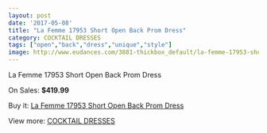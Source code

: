 ```yaml
---
layout: post
date: '2017-05-08'
title: "La Femme 17953 Short Open Back Prom Dress"
category: COCKTAIL DRESSES
tags: ["open","back","dress","unique","style"]
image: http://www.eudances.com/3881-thickbox_default/la-femme-17953-short-open-back-prom-dress.jpg
---
```

La Femme 17953 Short Open Back Prom Dress

On Sales: **$419.99**
<a href="https://www.eudances.com/en/cocktail-dresses/1295-la-femme-17953-short-open-back-prom-dress.html"><amp-img layout="responsive" width="600" height="600" src="//www.eudances.com/3881-thickbox_default/la-femme-17953-short-open-back-prom-dress.jpg" alt="La Femme 17953 Short Open Back Prom Dress 0" /></a>
<a href="https://www.eudances.com/en/cocktail-dresses/1295-la-femme-17953-short-open-back-prom-dress.html"><amp-img layout="responsive" width="600" height="600" src="//www.eudances.com/3885-thickbox_default/la-femme-17953-short-open-back-prom-dress.jpg" alt="La Femme 17953 Short Open Back Prom Dress 1" /></a>
<a href="https://www.eudances.com/en/cocktail-dresses/1295-la-femme-17953-short-open-back-prom-dress.html"><amp-img layout="responsive" width="600" height="600" src="//www.eudances.com/3884-thickbox_default/la-femme-17953-short-open-back-prom-dress.jpg" alt="La Femme 17953 Short Open Back Prom Dress 2" /></a>
<a href="https://www.eudances.com/en/cocktail-dresses/1295-la-femme-17953-short-open-back-prom-dress.html"><amp-img layout="responsive" width="600" height="600" src="//www.eudances.com/3883-thickbox_default/la-femme-17953-short-open-back-prom-dress.jpg" alt="La Femme 17953 Short Open Back Prom Dress 3" /></a>
<a href="https://www.eudances.com/en/cocktail-dresses/1295-la-femme-17953-short-open-back-prom-dress.html"><amp-img layout="responsive" width="600" height="600" src="//www.eudances.com/3882-thickbox_default/la-femme-17953-short-open-back-prom-dress.jpg" alt="La Femme 17953 Short Open Back Prom Dress 4" /></a>

Buy it: [La Femme 17953 Short Open Back Prom Dress](https://www.eudances.com/en/cocktail-dresses/1295-la-femme-17953-short-open-back-prom-dress.html "La Femme 17953 Short Open Back Prom Dress")

View more: [COCKTAIL DRESSES](https://www.eudances.com/en/14-cocktail-dresses "COCKTAIL DRESSES")